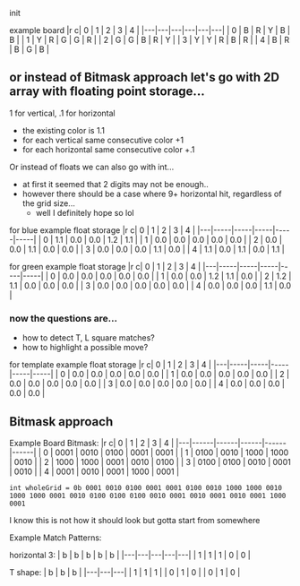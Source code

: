 init

example board
|r c| 0 | 1 | 2 | 3 | 4 |
|---|---|---|---|---|---|
| 0 | B | R | Y | B | B |
| 1 | Y | R | G | G | R |
| 2 | G | G | B | R | Y |
| 3 | Y | Y | R | B | R |
| 4 | B | R | B | G | B |

## or instead of Bitmask approach let's go with 2D array with floating point storage...

1 for vertical, .1 for horizontal
- the existing color is 1.1
- for each vertical same consecutive color +1
- for each horizontal same consecutive color +.1

Or instead of floats we can also go with int...
- at first it seemed that 2 digits may not be enough..
- however there should be a case where 9+ horizontal hit, regardless of the grid size...
  - well I definitely hope so lol

for blue example float storage 
|r c|  0  |  1  |  2  |  3  |  4  |
|---|-----|-----|-----|-----|-----|
| 0 | 1.1 | 0.0 | 0.0 | 1.2 | 1.1 |
| 1 | 0.0 | 0.0 | 0.0 | 0.0 | 0.0 |
| 2 | 0.0 | 0.0 | 1.1 | 0.0 | 0.0 |
| 3 | 0.0 | 0.0 | 0.0 | 1.1 | 0.0 |
| 4 | 1.1 | 0.0 | 1.1 | 0.0 | 1.1 |

for green example float storage 
|r c|  0  |  1  |  2  |  3  |  4  |
|---|-----|-----|-----|-----|-----|
| 0 | 0.0 | 0.0 | 0.0 | 0.0 | 0.0 |
| 1 | 0.0 | 0.0 | 1.2 | 1.1 | 0.0 |
| 2 | 1.2 | 1.1 | 0.0 | 0.0 | 0.0 |
| 3 | 0.0 | 0.0 | 0.0 | 0.0 | 0.0 |
| 4 | 0.0 | 0.0 | 0.0 | 1.1 | 0.0 |

### now the questions are...
-  how to detect T, L square matches?
-  how to highlight a possible move?

for template example float storage 
|r c|  0  |  1  |  2  |  3  |  4  |
|---|-----|-----|-----|-----|-----|
| 0 | 0.0 | 0.0 | 0.0 | 0.0 | 0.0 |
| 1 | 0.0 | 0.0 | 0.0 | 0.0 | 0.0 |
| 2 | 0.0 | 0.0 | 0.0 | 0.0 | 0.0 |
| 3 | 0.0 | 0.0 | 0.0 | 0.0 | 0.0 |
| 4 | 0.0 | 0.0 | 0.0 | 0.0 | 0.0 |

## Bitmask approach

Example Board Bitmask:
|r c| 0    | 1    | 2    | 3    | 4    |
|---|------|------|------|------|------|
| 0 | 0001 | 0010 | 0100 | 0001 | 0001 |
| 1 | 0100 | 0010 | 1000 | 1000 | 0010 |
| 2 | 1000 | 1000 | 0001 | 0010 | 0100 |
| 3 | 0100 | 0100 | 0010 | 0001 | 0010 |
| 4 | 0001 | 0010 | 0001 | 1000 | 0001 |

```
int wholeGrid = 0b 0001 0010 0100 0001 0001 0100 0010 1000 1000 0010 1000 1000 0001 0010 0100 0100 0100 0010 0001 0010 0001 0010 0001 1000 0001
```

I know this is not how it should look but gotta start from somewhere

Example Match Patterns:

horizontal 3:
| b | b | b | b | b |
|---|---|---|---|---|
| 1 | 1 | 1 | 0 | 0 |

T shape:
| b | b | b |
|---|---|---|
| 1 | 1 | 1 |
| 0 | 1 | 0 |
| 0 | 1 | 0 |

